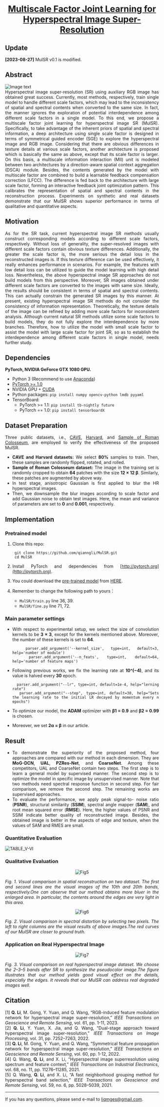 <div align="justify">
  <div align="center">
    
  # [Multiscale Factor Joint Learning for Hyperspectral Image Super-Resolution](https://ieeexplore.ieee.org/document/10242161 "Multiscale Factor Joint Learning for Hyperspectral Image Super-Resolution")  
 
  </div>

## Update
**[2023-08-27]** MulSR v0.1 is modified.  

## Abstract  
![Image text](https://raw.githubusercontent.com/qianngli/Images/master/MulSR/architecture.png)  
Hyperspectral image super-resolution (SR) using auxiliary RGB image has obtained great success. Currently, most methods, respectively, train single model to handle different scale factors, which may lead to the inconsistency of spatial and spectral contents when converted to the same size. In fact, the manner ignores the exploration of potential interdependence among different scale factors in a single model. To this end, we propose a multiscale factor joint learning for hyperspectral image SR (MulSR). Specifically, to take advantage of the inherent priors of spatial and spectral information, a deep architecture using single scale factor is designed in terms of symmetrical guided encoder (SGE) to explore the hyperspectral image and RGB image. Considering that there are obvious differences in texture details at various scale factors, another architecture is proposed which is basically the same as above, except that its scale factor is larger. On this basis, a multiscale information interaction (MII) unit is modeled between two architectures by a direction-aware spatial context aggregation (DSCA) module. Besides, the contents generated by the model with multiscale factor are combined to build a learnable feedback compensation correction (LFCC). The difference is fed back to the architecture with large scale factor, forming an interactive feedback joint optimization pattern. This calibrates the representation of spatial and spectral contents in the reconstruction process. Experiments on synthetic and real datasets demonstrate that our MulSR shows superior performance in terms of qualitative and quantitative aspects.  

## Motivation  
As for the SR task, current hyperspectral image SR methods usually construct corresponding models according to different scale factors, respectively. Without loss of generality, the super-resolved images with different scale factors contain obvious texture differences. Additionally, the greater the scale factor is, the more serious the detail loss in the reconstructed images is. If this texture difference can be used effectively, it really enhances performance in scenarios. For example, the features with low detail loss can be utilized to guide the model learning with high detail loss. Nevertheless, the above hyperspectral image SR approaches do not build models from this perspective. Moreover, SR images obtained under different scale factors are converted to the images with same size. Ideally, the results should be consistent in terms of spatial and spectral contents. This can actually constrain the generated SR images by this manner. At present, existing hyperspectral image SR methods do not consider the consistency of information representation. Theoretically, the texture details of the image can be refined by adding more scale factors for inconsistent analysis. Although current natural SR methods utilize some scale factors to build models, they do not fully explore the interdependence by more branches. Therefore, how to utilize the model with small scale factor to assist the model with large scale factor for joint SR, so as to establish the interdependence among different scale factors in single model, needs further study.

## Dependencies  
**PyTorch, NVIDIA GeForce GTX 1080 GPU.**
- Python 3 (Recommend to use [Anaconda](https://www.anaconda.com/download/#linux))
- [PyTorch >= 1.0](https://pytorch.org/)
- NVIDIA GPU + [CUDA](https://developer.nvidia.com/cuda-downloads)
- Python packages: `pip install numpy opencv-python lmdb pyyaml`
- TensorBoard: 
  - PyTorch >= 1.1: `pip install tb-nightly future`
  - PyTorch == 1.0: `pip install tensorboardX`

## Dataset Preparation 
Three public datasets, i.e., [CAVE](https://www1.cs.columbia.edu/CAVE/databases/multispectral/ "CAVE"), [Harvard](https://dataverse.harvard.edu/ "Harvard"), and [Sample of Roman Colosseum](https://earth.esa.int/eogateway/missions/worldview-2 "Sample of Roman Colosseum"), are employed to verify the effectiveness of the proposed MulSR.  

- **CAVE and Harvard datasets:** We select **80%** samples to train. Then, these samples are randomly flipped, rotated, and rolled.  
- **Sample of Roman Colosseum dataset:** The image in the training set is randomly cropped to obtain **64** patches with the size **12 × 12 β**. Similarly, these patches are augmented by above way.  
- In test stage, anisotropic Gaussian is first applied to blur the HR hyperspectral images.
- Then, we downsample the blur images according to scale factor and add Gaussian noise to obtain test images. Here, the mean and variance of parameters are set to **0** and **0.001**, respectively.

## Implementation  
### Pretrained model
1. Clone this repo:
 
        git clone https://github.com/qianngli/MulSR.git
        cd MulSR

1. Install PyTorch and dependencies from [http://pytorch.org](http://pytorch.org).  
1. You could download the [pre-trained model](https://github.com/qianngli/MulSR/blob/master/pre-train%20model.txt) from [HERE](https://drive.google.com/drive/folders/1LuXDv5__KDdC3EeJZU5DOMmbs0L4bE7I?usp=sharing).  
1. Remember to change the following path to yours：
   - `MulSR/train.py` line 36, 39.
   - `MulSR/fine.py` line 71, 72.

### Main parameter settings
- With respect to experimental setup, we select the size of convolution kernels to be **3 × 3**, except for the kernels mentioned above. Moreover, the number of these kernels is set to **64**.

        parser.add_argument('--kernel_size', type=int, default=3, help='number of module')
        parser.add_argument('--n_feats', type=int, default=64, help='number of feature maps')

- Following previous works, we fix the learning rate at **10^(−4)**, and its value is halved every **30** epoch.

        parser.add_argument("--lr", type=int, default=1e-4, help="lerning rate")
        parser.add_argument("--step", type=int, default=30, help="Sets the learning rate to the initial LR decayed by momentum every n epochs")

- To optimize our model, the **ADAM** optimizer with **β1 = 0.9** and **β2 = 0.99** is chosen.
- Moreover, we set **2α = β** in our article.


## Result  

- To demonstrate the superiority of the proposed method, four approaches are compared with our method in each dimension. They are **MoG-DCN**, **UAL**, **PZRes-Net**, and **CoarseNet**. Among these competitors, UAL and CoarseNet contain two steps. The first step is to learn a general model by supervised manner. The second step is to optimize the model in specific image by unsupervised manner. Note that two methods need spectral response function in second step. For fair comparison, we remove the second step. The remaining works are supervised approaches.
- To evaluate the performance, we apply peak signal-to- noise ratio (**PSNR**), structural similarity (**SSIM**), spectral angle mapper (**SAM**), and root mean squared error (**RMSE**). Here, the higher values of PSNR and SSIM indicate better quality of reconstructed image. Besides, the obtained image is better in the aspects of edge and texture, when the values of SAM and RMES are small.  

### Quantitative Evaluation

![TABLE_V-VI](https://raw.githubusercontent.com/qianngli/Images/master/MulSR/TABLE_V-VI.png)  

### Qualitative Evaluation

<div align="center">
  
  ![Fig5](https://raw.githubusercontent.com/qianngli/Images/master/MulSR/Fig5.png)
  
</div>
    
*Fig. 1. Visual comparison in spatial reconstruction on two dataset. The first and second lines are the visual images of the 10th and 20th bands, respectively.One can observe that our method obtains more bluer in the enlarged area. In particular, the contents around the edges are very light in this area.*  

<div align="center">   
  
  ![Fig6](https://raw.githubusercontent.com/qianngli/Images/master/MulSR/Fig6.png)
  
</div>
    
*Fig. 2. Visual comparison in spectral distortion by selecting two pixels. The left to right columns are the visual results of above images.The red curves of our MulSR are closer to ground truth.*  

### Application on Real Hyperspectral Image

<div align="center">
  
  ![Fig7](https://raw.githubusercontent.com/qianngli/Images/master/MulSR/Fig7.png)
  
</div>

*Fig. 3. Visual comparison on real hyperspectral image dataset. We choose the 2–3–5 bands after SR to synthesize the pseudocolor image.The figure illustrates that our method yields good visual effect on the details, especially the edges. It reveals that our MulSR can address real degraded images well.*  

## Citation 
[1] **Q. Li**, M. Gong, Y. Yuan, and Q. Wang, “RGB-induced feature modulation network for hyperspectral image super-resolution,” *IEEE Transactions on Geoscience and Remote Sensing*, vol. 61, pp. 1-11, 2023.  
[2] **Q. Li**, Y. Yuan, X. Jia, and Q. Wang, “Dual-stage approach toward hyperspectral image super-resolution,” *IEEE Transactions on Image Processing*, vol. 31, pp. 7252–7263, 2022.  
[3] **Q. Li**, M. Gong, Y. Yuan, and Q. Wang, “Symmetrical feature propagation network for hyperspectral image super-resolution,” *IEEE Transactions on Geoscience and Remote Sensing*, vol. 60, pp. 1-12, 2022.  
[4] Q. Wang, **Q. Li**, and X. Li, “Hyperspectral image superresolution using spectrum and feature context,” *IEEE Transactions on Industrial Electronics*, vol. 68, no. 11, pp. 11276–11285, 2021.  
[5] Q. Wang, **Q. Li**, and X. Li, “A fast neighborhood grouping method for hyperspectral band selection,” *IEEE Transactions on Geoscience and Remote Sensing*, vol. 59, no. 6, pp. 5028–5039, 2021.  

--------
If you has any questions, please send e-mail to liqmges@gmail.com.

</div>
